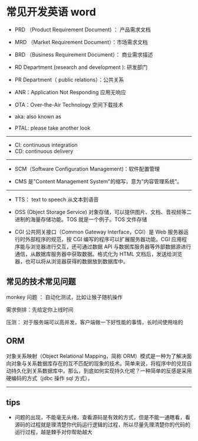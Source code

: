# 常见开发英语 word

- PRD （Product Requirement Document) ： 产品需求文档
- MRD （Market Requirement Document）：市场需求文档
- BRD （Business Requirement Document）： 商业需求描述
- RD Department (research and development ): 研发部门
- PR Department（ public relations）：公共关系

- ANR：Application Not Responding 应用无响应
- OTA：Over-the-Air Technology 空间下载技术

- aka: also known as
- PTAL: please take another look

---

- CI: continuous integration
- CD: continuous delivery

---

- SCM（Software Configuration Management)：软件配置管理

- CMS 是"Content Management System"的缩写，意为"内容管理系统"。

---

- TTS： text to speech 从文本到语音

- OSS (Object Storage Service) 对象存储，可以提供图片、文档、音视频等二进制的海量存储功能。TOS 就是一个例子。TOS 文件存储

- CGI 公共网关接口（Common Gateway Interface，CGI）是 Web 服务器运行时外部程序的规范，按 CGI 编写的程序可以扩展服务器功能。CGI 应用程序能与浏览器进行交互，还可通过数据 API 与数据库服务器等外部数据源进行通信，从数据库服务器中获取数据。格式化为 HTML 文档后，发送给浏览器，也可以将从浏览器获得的数据放到数据库中。

## 常见的技术常见问题

monkey 问题 ： 自动化测试，比如让猴子随机操作

需求倒排：先给定你上线时间

压测： 对于服务端可以高并发，客户端做一下好性能的事情，长时间使用啥的

## ORM

对象关系映射（Object Relational Mapping，简称 ORM）模式是一种为了解决面向对象与关系数据库存在的互不匹配的现象的技术。简单来说，将程序中的兑现自动持久化到关系数据库中。那么，到底如何实现持久化呢？一种简单的反感是采用硬编码的方式（jdbc 操作 sql 方式），

---

## tips

- 问题的出现，不能毫无头绪，查看源码是有效的方式，但是不能一通瞎看，看源码的过程就是理清楚你代码运行逻辑的过程，所以尽量先理清楚你的代码的运行过程，越是棘手对你帮助越大
